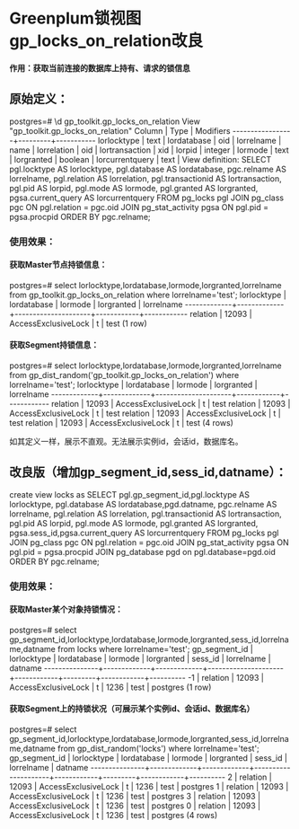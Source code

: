 # Greenplum锁视图gp_locks_on_relation改良



#### 作用：获取当前连接的数据库上持有、请求的锁信息

## 原始定义：

postgres=# \d gp_toolkit.gp_locks_on_relation
View "gp_toolkit.gp_locks_on_relation"
     Column      |  Type   | Modifiers
-----------------+---------+-----------
 lorlocktype     | text    |
 lordatabase     | oid     |
 lorrelname      | name    |
 lorrelation     | oid     |
 lortransaction  | xid     |
 lorpid          | integer |
 lormode         | text    |
 lorgranted      | boolean |
 lorcurrentquery | text    |
View definition:
 SELECT pgl.locktype AS lorlocktype, pgl.database AS lordatabase, pgc.relname AS lorrelname, pgl.relation AS lorrelation, pgl.transactionid AS lortransaction, pgl.pid AS lorpid, pgl.mode AS lormode, pgl.granted AS lorgranted, pgsa.current_query AS lorcurrentquery
   FROM pg_locks pgl
   JOIN pg_class pgc ON pgl.relation = pgc.oid
   JOIN pg_stat_activity pgsa ON pgl.pid = pgsa.procpid
  ORDER BY pgc.relname;



### 使用效果：

#### 获取Master节点持锁信息：

postgres=# select lorlocktype,lordatabase,lormode,lorgranted,lorrelname from gp_toolkit.gp_locks_on_relation  where lorrelname='test';
 lorlocktype | lordatabase |       lormode       | lorgranted | lorrelname
-------------+-------------+---------------------+------------+------------
 relation    |       12093 | AccessExclusiveLock | t          | test
(1 row)

#### 获取Segment持锁信息：

postgres=# select lorlocktype,lordatabase,lormode,lorgranted,lorrelname from gp_dist_random('gp_toolkit.gp_locks_on_relation')  where lorrelname='test';
 lorlocktype | lordatabase |       lormode       | lorgranted | lorrelname
-------------+-------------+---------------------+------------+------------
 relation    |       12093 | AccessExclusiveLock | t          | test
 relation    |       12093 | AccessExclusiveLock | t          | test
 relation    |       12093 | AccessExclusiveLock | t          | test
 relation    |       12093 | AccessExclusiveLock | t          | test
(4 rows)

如其定义一样，展示不直观。无法展示实例id，会话id，数据库名。



## 改良版（增加gp_segment_id,sess_id,datname）：

 create view locks as 
 SELECT pgl.gp_segment_id,pgl.locktype AS lorlocktype, pgl.database AS lordatabase,pgd.datname, pgc.relname AS lorrelname, pgl.relation AS lorrelation, pgl.transactionid AS lortransaction, pgl.pid AS lorpid, pgl.mode AS lormode, pgl.granted AS lorgranted, pgsa.sess_id,pgsa.current_query AS lorcurrentquery
   FROM pg_locks pgl
   JOIN pg_class pgc ON pgl.relation = pgc.oid
   JOIN pg_stat_activity pgsa ON pgl.pid = pgsa.procpid
   JOIN pg_database pgd on pgl.database=pgd.oid
  ORDER BY pgc.relname;



### 使用效果：

#### 获取Master某个对象持锁情况：

postgres=# select gp_segment_id,lorlocktype,lordatabase,lormode,lorgranted,sess_id,lorrelname,datname from locks where lorrelname='test';
 gp_segment_id | lorlocktype | lordatabase |       lormode       | lorgranted | sess_id | lorrelname | datname
---------------+-------------+-------------+---------------------+------------+---------+------------+----------
            -1 | relation    |       12093 | AccessExclusiveLock | t          |    1236 | test       | postgres
(1 row)

#### 获取Segment上的持锁状况（可展示某个实例id、会话id、数据库名）

postgres=# select gp_segment_id,lorlocktype,lordatabase,lormode,lorgranted,sess_id,lorrelname,datname from gp_dist_random('locks') where lorrelname='test';
 gp_segment_id | lorlocktype | lordatabase |       lormode       | lorgranted | sess_id | lorrelname | datname
---------------+-------------+-------------+---------------------+------------+---------+------------+----------
             2 | relation    |       12093 | AccessExclusiveLock | t          |    1236 | test       | postgres
             1 | relation    |       12093 | AccessExclusiveLock | t          |    1236 | test       | postgres
             3 | relation    |       12093 | AccessExclusiveLock | t          |    1236 | test       | postgres
             0 | relation    |       12093 | AccessExclusiveLock | t          |    1236 | test       | postgres
(4 rows)